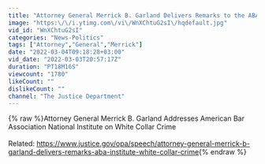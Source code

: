 ```yaml
---
title: "Attorney General Merrick B. Garland Delivers Remarks to the ABA Institute on White Collar Crime"
image: "https:\/\/i.ytimg.com\/vi\/WnXChtuG2sI\/hqdefault.jpg"
vid_id: "WnXChtuG2sI"
categories: "News-Politics"
tags: ["Attorney","General","Merrick"]
date: "2022-03-04T09:18:28+03:00"
vid_date: "2022-03-03T20:57:17Z"
duration: "PT18M16S"
viewcount: "1780"
likeCount: ""
dislikeCount: ""
channel: "The Justice Department"
---
```

{% raw %}Attorney General Merrick B. Garland Addresses American Bar Association National Institute on White Collar Crime<br /><br />Related: <a rel="nofollow" target="blank" href="https://www.justice.gov/opa/speech/attorney-general-merrick-b-garland-delivers-remarks-aba-institute-white-collar-crime">https://www.justice.gov/opa/speech/attorney-general-merrick-b-garland-delivers-remarks-aba-institute-white-collar-crime</a>{% endraw %}
